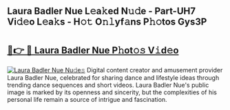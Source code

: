 ## Laura Badler Nue L𝚎a𝚔ed N𝚞𝚍e - Part-UH7 Vi𝚍𝚎o L𝚎a𝚔s - H𝚘𝚝 O𝚗𝚕yf𝚊ns P𝚑𝚘tos Gys3P

# <h2><a href="http://kf66yl.oniu.top/?m=Laura+Badler+Nue">🔗👉 🔴 Laura Badler Nue P𝚑ot𝚘𝚜 V𝚒d𝚎o</a></h2>

[![Laura Badler Nue Nu𝚍e𝚜](https://i.imgur.com/0qMVB7G.gif)](http://kf66yl.oniu.top/?m=Laura+Badler+Nue)
Digital content creator and amusement provider Laura Badler Nue, celebrated for sharing dance and lifestyle ideas through trending dance sequences and short videos. Laura Badler Nue's public image is marked by its openness and sincerity, but the complexities of his personal life remain a source of intrigue and fascination.  
